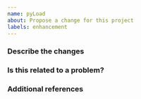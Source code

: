 ```yaml
---
name: pyLoad
about: Propose a change for this project
labels: enhancement
---
```


<!-- Hey, annotations like this one will not be visible in your ticket, just ignore them all. -->

### Describe the changes
<!-- A clear and concise description of what you've done. -->

<!-- WRITE HERE -->


### Is this related to a problem?
<!-- A clear and concise description of what the problem is. -->

<!-- WRITE HERE - OPTIONAL -->


### Additional references
<!-- Any other context, related issues, pull requests or screenshots about this request. -->

<!-- WRITE HERE - OPTIONAL -->
